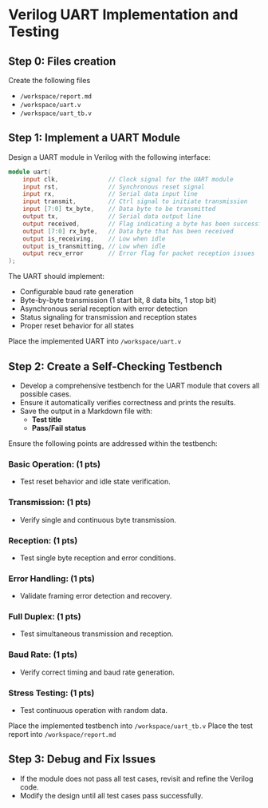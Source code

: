 # Verilog UART Implementation and Testing

## Step 0: Files creation
Create the following files
- `/workspace/report.md`
- `/workspace/uart.v`
- `/workspace/uart_tb.v`

## Step 1: Implement a UART Module
Design a UART module in Verilog with the following interface:
```verilog
module uart(
    input clk,              // Clock signal for the UART module
    input rst,              // Synchronous reset signal
    input rx,               // Serial data input line
    input transmit,         // Ctrl signal to initiate transmission
    input [7:0] tx_byte,    // Data byte to be transmitted
    output tx,              // Serial data output line
    output received,        // Flag indicating a byte has been successfully received
    output [7:0] rx_byte,   // Data byte that has been received
    output is_receiving,    // Low when idle
    output is_transmitting, // Low when idle
    output recv_error       // Error flag for packet reception issues
);
```

The UART should implement:
- Configurable baud rate generation
- Byte-by-byte transmission (1 start bit, 8 data bits, 1 stop bit)
- Asynchronous serial reception with error detection
- Status signaling for transmission and reception states
- Proper reset behavior for all states

Place the implemented UART into `/workspace/uart.v`

## Step 2: Create a Self-Checking Testbench
- Develop a comprehensive testbench for the UART module that covers all possible cases.
- Ensure it automatically verifies correctness and prints the results.
- Save the output in a Markdown file with:
  - **Test title**
  - **Pass/Fail status**

Ensure the following points are addressed within the testbench:

### Basic Operation: (1 pts)
   - Test reset behavior and idle state verification.

### Transmission: (1 pts)
   - Verify single and continuous byte transmission.

### Reception: (1 pts)
   - Test single byte reception and error conditions.

### Error Handling: (1 pts)
   - Validate framing error detection and recovery.

### Full Duplex: (1 pts)
   - Test simultaneous transmission and reception.

### Baud Rate: (1 pts)
   - Verify correct timing and baud rate generation.

### Stress Testing: (1 pts)
   - Test continuous operation with random data.

Place the implemented testbench into `/workspace/uart_tb.v`
Place the test report into `/workspace/report.md`

## Step 3: Debug and Fix Issues
- If the module does not pass all test cases, revisit and refine the Verilog code.
- Modify the design until all test cases pass successfully.

